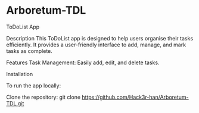 # Arboretum-TDL

ToDoList App

Description
This ToDoList app is designed to help users organise their tasks efficiently. It provides a user-friendly interface to add, manage, and mark tasks as complete.

Features
Task Management: Easily add, edit, and delete tasks.

Installation

To run the app locally:

Clone the repository: git clone https://github.com/Hack3r-han/Arboretum-TDL.git